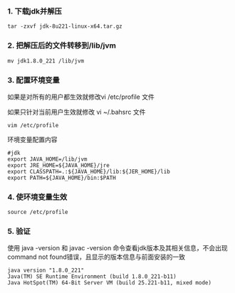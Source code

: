 ### 1. 下载jdk并解压
```
tar -zxvf jdk-8u221-linux-x64.tar.gz
```
### 2. 把解压后的文件转移到/lib/jvm
```
mv jdk1.8.0_221 /lib/jvm
```
### 3. 配置环境变量
如果是对所有的用户都生效就修改vi /etc/profile 文件

如果只针对当前用户生效就修改 vi ~/.bahsrc 文件

```
vim /etc/profile
```
环境变量配置内容
```
#jdk
export JAVA_HOME=/lib/jvm
export JRE_HOME=${JAVA_HOME}/jre
export CLASSPATH=.:${JAVA_HOME}/lib:${JER_HOME}/lib
export PATH=${JAVA_HOME}/bin:$PATH
```
### 4. 使环境变量生效
```
source /etc/profile
```
### 5. 验证
使用 java -version 和 javac -version 命令查看jdk版本及其相关信息，不会出现command not found错误，且显示的版本信息与前面安装的一致
```
java version "1.8.0_221"
Java(TM) SE Runtime Environment (build 1.8.0_221-b11)
Java HotSpot(TM) 64-Bit Server VM (build 25.221-b11, mixed mode)
```